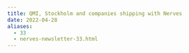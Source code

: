 ```yaml
---
title: QMI, Stockholm and companies shipping with Nerves
date: 2022-04-28
aliases:
  - 33
  - nerves-newsletter-33.html
---
```

